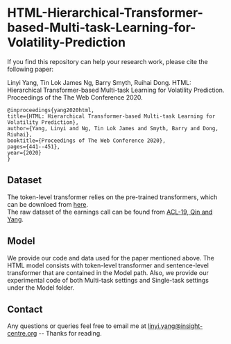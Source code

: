 # HTML-Hierarchical-Transformer-based-Multi-task-Learning-for-Volatility-Prediction

If you find this repository can help your research work, please cite the following paper:


Linyi Yang, Tin Lok James Ng, Barry Smyth, Ruihai Dong. HTML: Hierarchical Transformer-based Multi-task Learning for Volatility Prediction. Proceedings of the The Web Conference 2020.

    @inproceedings{yang2020html,
    title={HTML: Hierarchical Transformer-based Multi-task Learning for Volatility Prediction},
    author={Yang, Linyi and Ng, Tin Lok James and Smyth, Barry and Dong, Riuhai},
    booktitle={Proceedings of The Web Conference 2020},
    pages={441--451},
    year={2020}
    }
    
## Dataset    
The token-level transformer relies on the pre-trained transformers, which can be downloed from [here](https://huggingface.co/).
<br>The raw dataset of the earnings call can be found from [ACL-19, Qin and Yang](https://github.com/GeminiLn/EarningsCall_Dataset).

## Model
We provide our code and data used for the paper mentioned above. The HTML model consists with token-level transformer and sentence-level transformer that are contained in the Model path. Also, we provide our experimental code of both Multi-task settings and Single-task settings under the Model folder.

## Contact
Any questions or queries feel free to email me at linyi.yang@insight-centre.org -- Thanks for reading.
